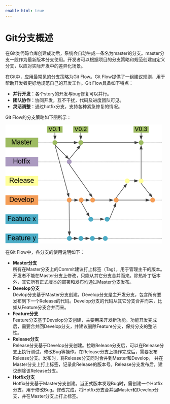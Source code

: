 ```yaml
---
enable html: true
---
```

# Git分支概述

在Git类代码仓库创建成功后，系统会自动生成一条名为master的分支。master分支一般作为最新版本分支使用。开发者可以根据项目的分支策略和规范创建自定义分支，以应对实际开发中的差异化场景。

在Git中，应用最常见的分支策略为Git Flow。Git Flow提供了一组建议规则，用于帮助开发者更好地规范自己的开发工作。Git Flow具备如下特点：
*  **并行开发**：各个story的开发与bug修复可以并行。
*  **团队协作**：协同开发，互不干扰，代码及进度团队可见。
*  **灵活调整**：通过hotfix分支，支持各种紧急修复的情况。

Git Flow的分支策略如下图所示：

<img src="fig/git flow.png" style="zoom:80%">

在Git Flow中，各分支的使用说明如下：
* **Master分支**                
    所有在Master分支上的Commit建议打上标签（Tag），用于管理主干的版本。开发者不能在Master分支上修改，只能从其它分支合并而来。除热补丁版本外，其它所有正式版本的部署和发布均通过Master分支发布。               
* **Develop分支**                   
     Devlop分支基于Master分支创建。Develop分支是主开发分支，包含所有要发布到下一个Release的代码。Develop分支的代码从其它分支合并而来，比如从Feature分支合并而来。                
* **Feature分支**                 
    Feature分支基于Develop分支创建，主要用来开发新功能。功能开发完成后，需要合并回Develop分支，并建议删除Feature分支，保持分支的整洁性。                   
* **Release分支**                    
     Release分支基于Develop分支创建。拉取Release分支后，可以在Release分支上执行测试，修改Bug等操作。在Release分支上操作完成后，需要发布Release分支。发布时，将Release分支同时合并到Master和Develop， 并在Master分支上打上标签，记录此Release的版本号。Release分支发布后，建议删除该Release分支。                       
* **Hotfix分支**               
    Hotfix分支基于Master分支创建。当正式版本发现Bug时，需创建一个Hotfix分支，用于修改Bug。修改完成，将Hotfix分支合并回Master和Develop分支，并在Master分支上打上标签。
